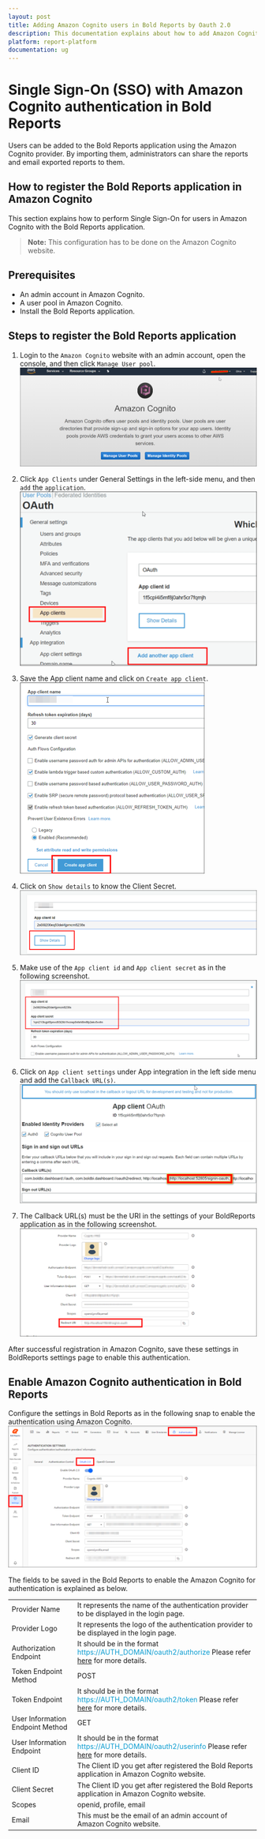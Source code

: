 ```yaml
---
layout: post
title: Adding Amazon Cognito users in Bold Reports by Oauth 2.0
description: This documentation explains about how to add Amazon Cognito user in Bold Reports using the OAuth 2.0 settings
platform: report-platform
documentation: ug
---
```


# Single Sign-On (SSO) with Amazon Cognito authentication in Bold Reports

Users can be added to the Bold Reports application using the Amazon Cognito provider. By importing them, administrators can share the reports and email exported reports to them.

## How to register the Bold Reports application in Amazon Cognito

This section explains how to perform Single Sign-On for users in Amazon Cognito with the Bold Reports application.

> **Note:** This configuration has to be done on the Amazon Cognito website.

## Prerequisites

* An admin account in Amazon Cognito.
* A user pool in Amazon Cognito.
* Install the Bold Reports application.

## Steps to register the Bold Reports application

1. Login to the `Amazon Cognito` website with an admin account, open the console, and then click `Manage User pool`.
    ![Click Manage User Pool](/static/assets/on-premise/images/authentication/single-sign-on/oauth/amazon-cognito/click-manage-user-pool.png)

2. Click `App Clients` under General Settings in the left-side menu, and then `add` the `application`.
    ![Click App Client](/static/assets/on-premise/images/authentication/single-sign-on/oauth/amazon-cognito/cognito-click-app-client.png)

3. Save the App client name and click on `Create app client`.
    ![Create App Client](/static/assets/on-premise/images/authentication/single-sign-on/oauth/amazon-cognito/cognito-create-app-client.png)

4. Click on `Show details` to know the Client Secret.
    ![Cognito Client Secret](/static/assets/on-premise/images/authentication/single-sign-on/oauth/amazon-cognito/cognito-client-secret.png)

5. Make use of the `App client id` and `App client secret` as in the following screenshot.
    ![Congnito Credential](/static/assets/on-premise/images/authentication/single-sign-on/oauth/amazon-cognito/cognito-clientsecret-clientid.png)

6. Click on `App client settings` under App integration in the left side menu and add the `Callback URL(s)`.
    ![Congnito Call Back URL](/static/assets/on-premise/images/authentication/single-sign-on/oauth/amazon-cognito/congnito-call-back-url.png)

7. The Callback URL(s) must be the URI in the settings of your BoldReports application as in the following screenshot.
    ![Login Redirect URI](/static/assets/on-premise/images/authentication/single-sign-on/oauth/amazon-cognito/login-redirect-uri.png)

After successful registration in Amazon Cognito, save these settings in BoldReports settings page to enable this authentication.

## Enable Amazon Cognito authentication in Bold Reports

Configure the settings in Bold Reports as in the following snap to enable the authentication using Amazon Cognito.
    ![Configure BoldReports](/static/assets/on-premise/images/authentication/single-sign-on/oauth/amazon-cognito/configure-boldreport-amazon-coginto.png)

The fields to be saved in the Bold Reports to enable the Amazon Cognito for authentication is explained as below.

<table>
<tr>
    <td>
        Provider Name
    </td>
    <td>
        It represents the name of the authentication provider to be displayed in the login page.
    </td>
</tr>
<tr>
    <td>
        Provider Logo
    </td>
    <td>
        It represents the logo of the authentication provider to be displayed in the login page.
    </td>
</tr>
<tr>
    <td>
        Authorization Endpoint
    </td>
    <td>
        It should be in the format <span style="color:#0c9dd1">https://AUTH_DOMAIN/oauth2/authorize</span> Please refer <a href="https://docs.aws.amazon.com/cognito/latest/developerguide/authorization-endpoint.html">here</a> for more details.
    </td>
</tr>
    <tr>
    <td>
        Token Endpoint Method
    </td>
    <td>
        POST
    </td>
</tr>
</tr>
    <tr>
    <td>
        Token Endpoint
    </td>
    <td>
        It should be in the format <span style="color:#0c9dd1">https://AUTH_DOMAIN/oauth2/token</span> Please refer <a href="https://docs.aws.amazon.com/cognito/latest/developerguide/token-endpoint.html">here</a> for more details.
    </td>
</tr>
</tr>
    <tr>
    <td>
        User Information Endpoint Method
    </td>
    <td>
        GET
    </td>
</tr>
</tr>
    <tr>
    <td>
        User Information Endpoint
    </td>
    <td>
        It should be in the format <span style="color:#0c9dd1">https://AUTH_DOMAIN/oauth2/userinfo</span> Please refer <a href="https://docs.aws.amazon.com/cognito/latest/developerguide/userinfo-endpoint.html">here</a> for more details.
    </td>
</tr>
</tr>
    <tr>
    <td>
        Client ID
    </td>
    <td>
        The Client ID you get after registered the Bold Reports application in Amazon Cognito website.
    </td>
</tr>
</tr>
    <tr>
    <td>
        Client Secret
    </td>
    <td>
        The Client ID you get after registered the Bold Reports application in Amazon Cognito website.
    </td>
</tr>
</tr>
    <tr>
    <td>
        Scopes
    </td>
    <td>
        openid, profile, email
    </td>
</tr>
</tr>
    <tr>
    <td>
        Email
    </td>
    <td>
        This must be the email of an admin account of Amazon Cognito website.
    </td>
</tr>
</table>
